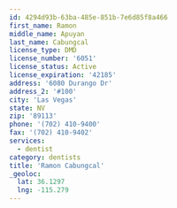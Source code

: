 ```yaml
---
id: 4294d93b-63ba-485e-851b-7e6d85f8a466
first_name: Ramon
middle_name: Apuyan
last_name: Cabungcal
license_type: DMD
license_number: '6051'
license_status: Active
license_expiration: '42185'
address: '6080 Durango Dr'
address_2: '#100'
city: 'Las Vegas'
state: NV
zip: '89113'
phone: '(702) 410-9400'
fax: '(702) 410-9402'
services:
  - dentist
category: dentists
title: 'Ramon Cabungcal'
_geoloc:
  lat: 36.1297
  lng: -115.279
---
```

